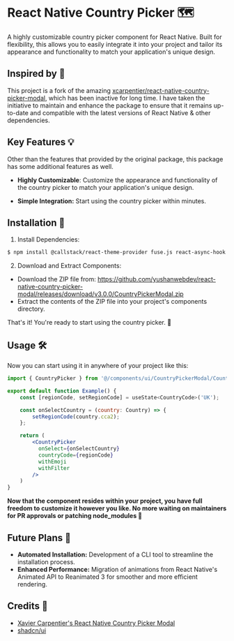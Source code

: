 # React Native Country Picker 🗺️

A highly customizable country picker component for React Native. Built for flexibility, this allows you to easily integrate it into your project and tailor its appearance and functionality to match your application's unique design.

## Inspired by 🌟

This project is a fork of the amazing [xcarpentier/react-native-country-picker-modal](https://github.com/xcarpentier/react-native-country-picker-modal), which has been inactive for long time. I have taken the initiative to maintain and enhance the package to ensure that it remains up-to-date and compatible with the latest versions of React Native & other dependencies.


## Key Features 💡

Other than the features that provided by the original package, this package has some additional features as well.
- **Highly Customizable**: Customize the appearance and functionality of the country picker to match your application's unique design.
* **Simple Integration:** Start using the country picker within minutes.

## Installation 🚀

1. Install Dependencies:

```bash
$ npm install @callstack/react-theme-provider fuse.js react-async-hook
```

2. Download and Extract Components:
* Download the ZIP file from: https://github.com/yushanwebdev/react-native-country-picker-modal/releases/download/v3.0.0/CountryPickerModal.zip
* Extract the contents of the ZIP file into your project's components directory.

That's it! You're ready to start using the country picker. 🚀

## Usage 🛠️

Now you can start using it in anywhere of your project like this:

```jsx
import { CountryPicker } from '@/components/ui/CountryPickerModal/CountryPicker' // This path will be differ based on your project structure 

export default function Example() {
    const [regionCode, setRegionCode] = useState<CountryCode>('UK');

    const onSelectCountry = (country: Country) => {
        setRegionCode(country.cca2);
    };

    return (
        <CountryPicker
          onSelect={onSelectCountry}
          countryCode={regionCode}
          withEmoji
          withFilter
        />
    )
}
```

**Now that the component resides within your project, you have full freedom to customize it however you like. No more waiting on maintainers for PR approvals or patching node_modules 🤩**

## Future Plans 🔮

* **Automated Installation:** Development of a CLI tool to streamline the installation process.
* **Enhanced Performance:** Migration of animations from React Native's Animated API to Reanimated 3 for smoother and more efficient rendering.


## Credits 🙏

* [Xavier Carpentier's React Native Country Picker Modal](https://github.com/xcarpentier/react-native-country-picker-modal)
* [shadcn/ui](https://github.com/shadcn-ui/ui)



